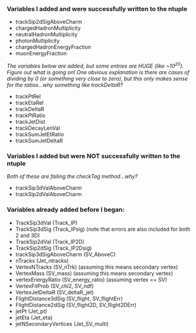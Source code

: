 ### Variables I added and were successfully written to the ntuple

+ trackSip2dSigAboveCharm
+ chargedHadronMultiplicity
+ neutralHadronMultiplicity
+ photonMultiplicity
+ chargedHadronEnergyFraction
+ muonEnergyFraction

_The variables below are added, but some entries are HUGE (like ~10<sup>20</sup>). Figure out what is going on!  One obvious explanation is there are cases of dividing by 0 (or something very close to zero), but this only makes sense for the ratios...why something like trackDeltaR?_
+ trackPtRel
+ trackEtaRel
+ trackDeltaR
+ trackPtRatio
+ trackJetDist
+ trackDecayLenVal
+ trackSumJetEtRatio
+ trackSumJetDeltaR


### Variables I added but were NOT successfully written to the ntuple

*Both of these are failing the checkTag method...why?*
+ trackSip3dValAboveCharm
+ trackSip2dValAboveCharm

### Variables already added before I began:

+ TrackSip3dVal (Track_IP)
+ TrackSip3dSig (Track_IPsig) (note that errors are also included for both 2 and 3D)
+ TrackSip2dVal (Track_IP2D)
+ TrackSip2dSig (Track_IP2Dsig)
+ trackSip3dSigAboveCharm (SV_AboveC)
+ nTracks (Jet_ntracks)
+ VertexNTracks (SV_nTrk) (assuming this means secondary vertex)
+ VertexMass (SV_mass) (assuming this means secondary vertex)
+ vertexEnergyRatio (SV_energy_ratio) (assuming vertex == SV)
+ VertexFitProb (SV_chi2, SV_ndf)
+ VertexJetDeltaR (SV_deltaR_jet)
+ FlightDistance3dSig (SV_flight, SV_flightErr)
+ FlightDistance2dSig (SV_flight2D, SV_flight2DErr)
+ jetPt (Jet_pt)
+ jetEta (Jet_eta)
+ jetNSecondaryVertices (Jet_SV_multi)
